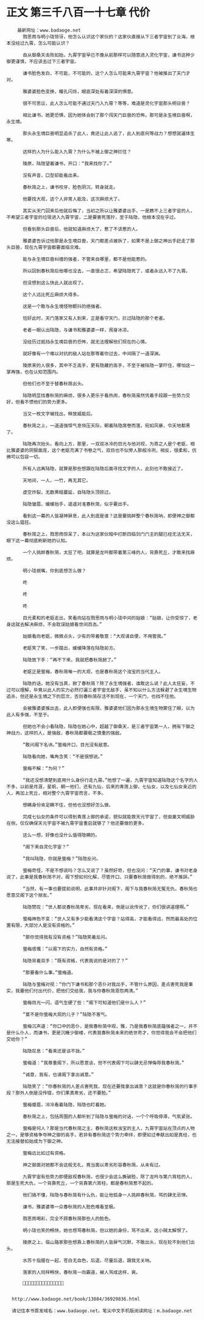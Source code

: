 # 正文 第三千八百一十七章 代价
        最新网址：www.badaoge.net
          戮思雨与明小珑惊讶，他怎么认识这个家伙的？这家伙直接从下三者宇宙到了业海，根本没经过九霄，怎么可能认识？
      
          自从御桑天击败如始，九霄宇宙早已不像从前那样可以随意进入灵化宇宙，谦书这种少御更谨慎，不应该去过下三者宇宙。
      
          谦书脸色发白，不可能，不可能的，这个人怎么可能来九霄宇宙？他被推出了天门才对。
      
          雅婆婆脸色变换，瞳孔闪烁，眼底深处有着深深的惧意。
      
          很不可思议，此人怎么可能不通过天门入九霄？等等，难道是灵化宇宙那头明日兽？
      
          相比谦书，她更恐惧，因为她体会到了那个闯天门巨兽的恐怖，那可是永生境巨兽啊，永生境。
      
          那头永生境巨兽明显追杀了此人，竟还让此人逃了，此人到底何等战力？想想就遍体生寒。
      
          这样的人为什么能入九霄？为什么不被上御之神拦住？
      
          陵原，陆隐望着谦书，开口：“我来找你了。”
      
          没有声音，口型却能看出来。
      
          春秋简之上，谦书咬牙，脸色阴沉，转身就走。
      
          他要找大观，这个人非常人能及，这次麻烦大了。
      
          其实从天门回来后他就后悔了，当初之所以让雅婆婆出手，一是瞧不上三者宇宙的人，不希望三者宇宙的垃圾进入九霄宇宙，二是要害死落狞，至于陆隐，他根本没在乎过。
      
          但看到那头巨兽后，他就知道麻烦大了，惹了不该惹的人。
      
          雅婆婆告诉过他那是永生境巨兽，天门都差点被拆了，如果不是上御之神出手赶走了那头巨兽，现在九霄宇宙都要面临灾难。
      
          能与永生境巨兽纠缠的强者，不管来自哪里，都不是他能惹的。
      
          所以回到春秋简后他哪也没去，一直很忐忑，希望陆隐死了，或者永远入不了九霄。
      
          但没想到这么快此人就出现了。
      
          这个人远比死丘麻烦大得多。
      
          这是一个敢与永生境怪物颤抖的绝强者。
      
          恰好此时，天门落家又有人到来，正是看守天门，拦过陆隐的那个老者。
      
          老者一眼认出陆隐，与谦书和雅婆婆一样，周身冰凉。
      
          没经历过抵挡永生境巨兽的恐怖，就无法理解他们现在的心情。
      
          就好像有一个难以对抗的敌人站在那等着你过去，中间隔了一道深渊。
      
          陵原来的人很多，其中不乏高手，更有隐藏的高手，不至于被陆隐一掌吓住，哪怕这一掌再强，也在认知范围内。
      
          但他们也不至于替春秋简出头。
      
          陆隐明显找春秋简的麻烦，很多人更乐于看热闹，春秋简虽然凭着手段跟一些势力交好，但看不惯他们的势力更多。
      
          当又一枚文字被找出，释放威能后。
      
          春秋简之上，一道道强悍气息恒压天际，朝着陆隐席卷而落，宛如风暴，令天地都黑了。
      
          陆隐再次抬头，看向上方，那里，一双双冰冷的目光与他对视，为首之人是个老妪，相比雅婆婆的阴狠面庞，这个老妪充满了书卷之气，双目也不似旁人那般冷冽，相反，很柔和，仿佛可以包容一切。
      
          所有人远离陆隐，就算是那些想跟在陆隐后面寻找文字的人，此刻也不敢接近了。
      
          天地间，一人，一竹，再无其它。
      
          虚空炸裂，无数黑暗蔓延，自陆隐头顶掠过。
      
          陆隐皱眉，缓缓抬手，遥遥对准春秋简，似乎要出手。
      
          看到这一幕的人皆凝神屏息，此人到底是谁？这是要挑衅整个春秋简呐，即便神之御都没这么猖狂。
      
          春秋简之上，戮思雨惊呆了，本以为这家伙暗中打断四临剑门门主的腿已经无法无天，眼下这一幕彻底刷新她的认知。
      
          一个人挑衅春秋简，太狂了吧，就算是龙吟都带着第三峰的人，背靠死丘，才敢来找麻烦。
      
          明小珑抿嘴，你到底想怎么做？
      
          咚
      
          咚
      
          咚
      
          目光柔和的老妪走出，笑看向站在戮思雨与明小珑中间的姑娘：“姑娘，让你受惊了，老身这就去解决麻烦，不会耽误姑娘看世间百态。”
      
          姑娘看向老妪，微微点头，少有的带着敬意：“大观请自便，不用管我。”
      
          老妪笑了笑，一步踏出，缓缓降落在陆隐前方。
      
          陆隐放下手：“再不下来，我就把春秋简掀了。”
      
          老妪正是萤梅，春秋简唯一的大观，也是春秋简这个浊宝的当代主人。
      
          陆隐的话，她没有当真，掀了春秋简？除了永生境强者，谁敢这么说？此人太狂妄，不过可以理解，毕竟以此人的实力必然打遍三者宇宙无敌手，虽不知以什么方法躲避了永生境生物追杀，但还是永生境之下的层次，否则春秋简存活不到现在，一个天门，也挡不住他。
      
          会被雅婆婆推出去，此人即便强也有限，雅婆婆他们因为那永生境生物蒙住了眼，以为此人有多强，不至于。
      
          但她也不会小看陆隐，陆隐在她心中，超越了御桑天，是三者宇宙第一人，拥有下御之神战力，这样的人，是强敌，春秋简都要极之慎重的强敌。
      
          “敢问阁下名讳。”萤梅开口，目光没有敌意。
      
          陆隐看向她，嘴角含笑：“不是很想说。”
      
          萤梅不解：“为何？”
      
          “我还没想清楚到底用什么身份行走九霄。”他想了一遍，九霄宇宙知道陆隐这个名字的人不多，以前是月涯，星帆，朝一他们，还有九仙，后来的青莲上御，七仙女，以及七仙女亲近的人，再加上死丘，相对整个九霄宇宙而言，不多。
      
          想瞒身份肯定瞒不住，但他也没想好怎么做。
      
          完成七仙女的条件可以得到青莲上御的承诺，貌似就能救天元宇宙了，但虫巢文明威胁在侧，仅仅确保天元宇宙不被九霄宇宙重启就够了？他还要做的更多。
      
          这么一想，好像也没什么值得隐瞒的。
      
          “阁下来自灵化宇宙？”
      
          “我叫陆隐，你就是萤梅？”陆隐反问。
      
          萤梅奇怪，不是不想说吗？怎么又说了？虽然好奇，但也没问：“天门的事，谦书对老身说了，此事是我春秋简不对，阁下想如何化解，尽管开口，只要春秋简做得到的，绝不推辞。”
      
          “当然，有一事也要提前说明，此事并非针对阁下，阁下与我春秋简无冤无仇，春秋简也愿意交阁下这个朋友。”
      
          陆隐赞叹：“世人都说春秋简卑劣，现在看来，倒是以讹传讹了，你们很讲道理啊。”
      
          萤梅神色不变：“世人又有多少能看清这个宇宙？站得高，才能看得远，然而最高处的位置有限，大部分人是没有资格的。”
      
          “那你觉得我有没有资格？”陆隐笑着反问。
      
          萤梅感慨：“以阁下的实力，自然有资格。”
      
          陆隐背着双手：“既有资格，代表我说的是对的了？”
      
          “那要看什么事。”萤梅道。
      
          陆隐与萤梅对视：“你门下谦书和那个恶仆对我出手，不管什么原因，差点害死我是事实，我要他们付出代价，把他们交给我，我与你春秋简恩怨两清。”
      
          萤梅目光一闪，语气生硬了些：“阁下可知道他们是什么人？”
      
          “莫不是你萤梅大观的儿子？”陆隐不客气。
      
          萤梅沉声道：“你口中的恶仆，是我春秋简中观，雅，乃是我春秋简底蕴强者之一，并不是什么仆人，而谦书，更是沉睡少御楼，代表我春秋简未来的绝世奇才，你觉得我会不会把他们交给你？”
      
          陆隐叹息：“看来还是谈不拢。”
      
          萤梅道：“我尊重阁下，所以愿意谈，但不代表阁下可以肆无忌惮侮辱我春秋简。”
      
          “诚意，我有，也请阁下拿出诚意。”
      
          陆隐笑了：“你春秋简的人差点害死我，现在还要我拿出诚意？这就是你春秋简的行事手段？那外人倒是没传错，你们果真卑劣，还不要脸。”
      
          萤梅蹙眉，冷冷看着陆隐，陆隐也盯着她。
      
          春秋简之上，包括周围的人都听到了陆隐与萤梅的对话，一个个呼吸停滞，气氛紧张。
      
          萤梅是何人？那是当代春秋简之主，春秋简这枚浊宝的主人，九霄宇宙站在顶点的人物之一，是够资格争夺神之御的高手，若非有春秋简这个势力牵绊，即便如过奉献出如是真经，也无法接替如始成为下御之神。
      
          萤梅远比如过有资格。
      
          神之御面对她都不会这般无礼，竟当面以卑劣形容春秋简，从未有过。
      
          九霄宇宙有些势力即便敌视春秋简，也很少会这么撕破脸，除了龙吟与第六宵柱的人，那是生死大仇，一个背靠死丘，一个背靠第六宵柱，都是春秋简惹不起的。
      
          他们搞不懂，陆隐与春秋简有什么仇，能让他孤身一人挑衅春秋简，骂的肆无忌惮。
      
          谦书，雅婆婆等一众春秋简的人脸色难看至极。
      
          戮思雨喝彩，完全不顾春秋简那些人的脸色。
      
          明小珑也笑的畅快，她也想骂春秋简，但以她的身份，骂不出来，这小贼太解恨了。
      
          陵原之上，临山路家那些想靠上春秋简的人皆屏气沉默，不敢出头，现在轮不到他们出头。
      
          水苏十指握在一起，苍白无血色，后退，尽量后退，跟我无关呐。
      
          落家的人同样畅快，春秋简一向霸道，被人骂成这样，爽。
      
          
      
      
      http://www.badaoge.net/book/13084/36929836.html
      
      请记住本书首发域名：www.badaoge.net。笔尖中文手机版阅读网址：m.badaoge.net